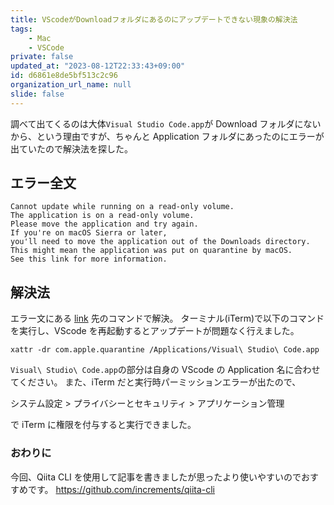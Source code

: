 ```yaml
---
title: VScodeがDownloadフォルダにあるのにアップデートできない現象の解決法
tags:
    - Mac
    - VSCode
private: false
updated_at: "2023-08-12T22:33:43+09:00"
id: d6861e8de5bf513c2c96
organization_url_name: null
slide: false
---
```


調べて出てくるのは大体`Visual Studio Code.app`が Download フォルダにないから、という理由ですが、ちゃんと Application フォルダにあったのにエラーが出ていたので解決法を探した。

## エラー全文

```:error
Cannot update while running on a read-only volume.
The application is on a read-only volume.
Please move the application and try again.
If you're on macOS Sierra or later,
you'll need to move the application out of the Downloads directory.
This might mean the application was put on quarantine by macOS.
See this link for more information.
```

## 解決法

エラー文にある [link](https://github.com/microsoft/vscode/issues/7426#issuecomment-425093469) 先のコマンドで解決。
ターミナル(iTerm)で以下のコマンドを実行し、VScode を再起動するとアップデートが問題なく行えました。

```:zsh
xattr -dr com.apple.quarantine /Applications/Visual\ Studio\ Code.app
```

`Visual\ Studio\ Code.app`の部分は自身の VScode の Application 名に合わせてください。
また、iTerm だと実行時パーミッションエラーが出たので、

システム設定 > プライバシーとセキュリティ > アプリケーション管理

で iTerm に権限を付与すると実行できました。

### おわりに

今回、Qiita CLI を使用して記事を書きましたが思ったより使いやすいのでおすすめです。
https://github.com/increments/qiita-cli
